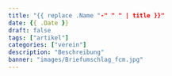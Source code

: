 ```yaml
---
title: "{{ replace .Name "-" " " | title }}"
date: {{ .Date }}
draft: false
tags: ["artikel"]
categories: ["verein"]
description: "Beschreibung"
banner: "images/Briefumschlag_fcm.jpg"
---
```


